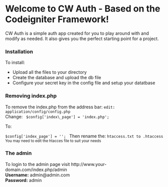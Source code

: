 <h1>Welcome to CW Auth - Based on the Codeigniter Framework!</h1>
CW Auth is a simple auth app created for you to play around with and modify as needed. It also gives you the perfect starting point for a project.
		
<h3>Installation</h3>
To install:
		<ul>
			<li>Upload all the files to your directory</li>
			<li>Create the database and upload the db file</li>
			<li>Configure your secret key in the config file and setup your datatbase</li>
		</ul>


<h3>Removing index.php</h3>
To remove the index.php from the address bar:
<code>edit: application/config/config.php</code>
<br/>Change:
<code> $config['index\_page'] = 'index.php'; </code><p>To:</p><code>$config['index_page'] = ''; </code>
Then rename the:
<code>htaccess.txt to .htaccess</code>
<small>You may need to edit the htacces file to suit your needs</small>

		
<h3>The admin</h3>
To login to the admin page visit http://www.your-domain.com/index.php/admin <br/>
<strong>Username:</strong> admin@admin.com<br/>
<strong>Password:</strong> admin
